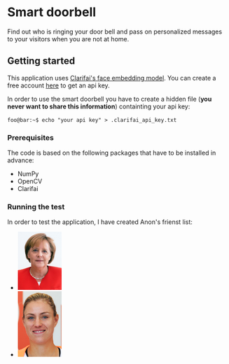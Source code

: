 # Smart doorbell
Find out who is ringing your door bell and pass on personalized messages to your visitors when you are not at home. 

## Getting started
This application uses [Clarifai's face embedding model](https://clarifai.com/models/face-embedding-image-recognition-model-d02b4508df58432fbb84e800597b8959). You can create a free account [here](https://clarifai.com/developer/) to get an api key. 

In order to use the smart doorbell you have to create a hidden file (**you never want to share this information**) containting your api key:
```console
foo@bar:~$ echo "your api key" > .clarifai_api_key.txt 
```

### Prerequisites

The code is based on the following packages that have to be installed in advance:
* NumPy
* OpenCV
* Clarifai 

### Running the test

In order to test the application, I have created Anon's frienst list:
<ul>
    <li><img src="https://github.com/timudk/smart_doorbell/blob/master/test_friend_list/images/friend_angela.jpg" width="100"></li>
    <li><img src="https://github.com/timudk/smart_doorbell/blob/master/test_friend_list/images/friend_angelique.jpg" width="100"></li>
</ul>
